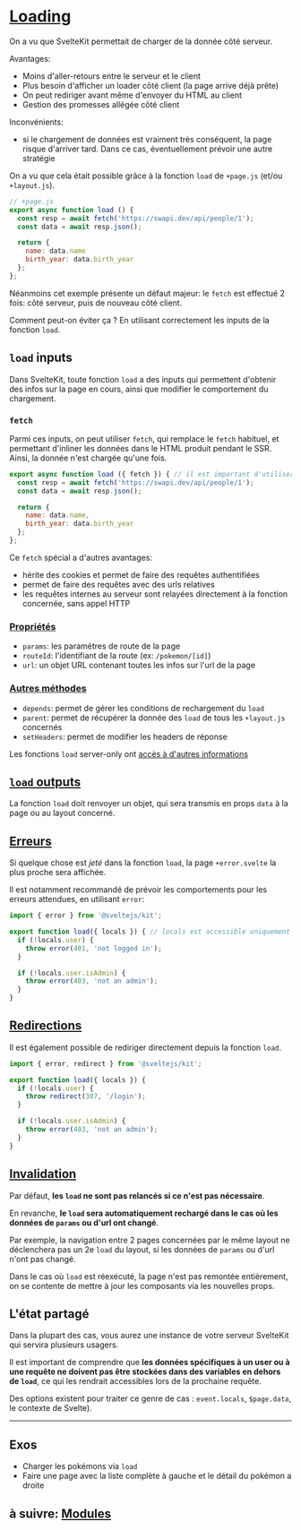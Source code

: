 # [Loading](https://kit.svelte.dev/docs/load)

On a vu que SvelteKit permettait de charger de la donnée côté serveur.

Avantages:

- Moins d'aller-retours entre le serveur et le client
- Plus besoin d'afficher un loader côté client (la page arrive déjà prête)
- On peut rediriger avant même d'envoyer du HTML au client
- Gestion des promesses allégée côté client

Inconvénients:

- si le chargement de données est vraiment très conséquent, la page risque d'arriver tard. Dans ce cas, éventuellement prévoir une autre stratégie

On a vu que cela était possible grâce à la fonction `load` de `+page.js` (et/ou `+layout.js`).

```js
// +page.js
export async function load () {
  const resp = await fetch('https://swapi.dev/api/people/1');
  const data = await resp.json();

  return {
    name: data.name
    birth_year: data.birth_year
  };
};
```

Néanmoins cet exemple présente un défaut majeur: le `fetch` est effectué 2 fois: côté serveur, puis de nouveau côté client.

Comment peut-on éviter ça ? En utilisant correctement les inputs de la fonction `load`.

## `load` inputs

Dans SvelteKit, toute fonction `load` a des inputs qui permettent d'obtenir des infos sur la page en cours, ainsi que modifier le comportement du chargement.

### `fetch`

Parmi ces inputs, on peut utiliser `fetch`, qui remplace le `fetch` habituel, et permettant d'inliner les données dans le HTML produit pendant le SSR. Ainsi, la donnée n'est chargée qu'une fois.

```js
export async function load ({ fetch }) { // il est important d'utiliser ce fetch ci
  const resp = await fetch('https://swapi.dev/api/people/1');
  const data = await resp.json();

  return {
    name: data.name,
    birth_year: data.birth_year
  };
};
```

Ce `fetch` spécial a d'autres avantages:
- hérite des cookies et permet de faire des requêtes authentifiées
- permet de faire des requêtes avec des urls relatives
- les requêtes internes au serveur sont relayées directement à la fonction concernée, sans appel HTTP


### [Propriétés](https://kit.svelte.dev/docs/load#input-properties)

- `params`: les paramètres de route de la page
- `routeId`: l'identifiant de la route (ex: `/pokemon/[id]`)
- `url`: un objet URL contenant toutes les infos sur l'url de la page

### [Autres méthodes](https://kit.svelte.dev/docs/load#input-methods)

- `depends`: permet de gérer les conditions de rechargement du `load`
- `parent`: permet de récupérer la donnée des `load` de tous les `+layout.js` concernés
- `setHeaders`: permet de modifier les headers de réponse

Les fonctions `load` server-only ont [accès à d'autres informations](https://kit.svelte.dev/docs/types#sveltejs-kit-requestevent)


## [`load` outputs](https://kit.svelte.dev/docs/load#output)

La fonction `load` doit renvoyer un objet, qui sera transmis en props `data` à la page ou au layout concerné.

## [Erreurs](https://kit.svelte.dev/docs/load#errors)

Si quelque chose est *jeté* dans la fonction `load`, la page `+error.svelte` la plus proche sera affichée.

Il est notamment recommandé de prévoir les comportements pour les erreurs attendues, en utilisant `error`:

```js
import { error } from '@sveltejs/kit';

export function load({ locals }) { // locals est accessible uniquement par les load server-only
  if (!locals.user) {
    throw error(401, 'not logged in');
  }

  if (!locals.user.isAdmin) {
    throw error(403, 'not an admin');
  }
}
```

## [Redirections](https://kit.svelte.dev/docs/load#redirects)

Il est également possible de rediriger directement depuis la fonction `load`.

```js
import { error, redirect } from '@sveltejs/kit';

export function load({ locals }) {
  if (!locals.user) {
    throw redirect(307, '/login');
  }

  if (!locals.user.isAdmin) {
    throw error(403, 'not an admin');
  }
}
```

## [Invalidation](https://kit.svelte.dev/docs/load#invalidation)

Par défaut, **les `load` ne sont pas relancés si ce n'est pas nécessaire**.

En revanche, **le `load` sera automatiquement rechargé dans le cas où les données de `params` ou d'url ont changé**.

Par exemple, la navigation entre 2 pages concernées par le même layout ne déclenchera pas un 2e `load` du layout, si les données de `params` ou d'url n'ont pas changé.

Dans le cas où `load` est réexécuté, la page n'est pas remontée entièrement, on se contente de mettre à jour les composants via les nouvelles props.

## L'état partagé

Dans la plupart des cas, vous aurez une instance de votre serveur SvelteKit qui servira plusieurs usagers.

Il est important de comprendre que **les données spécifiques à un user ou à une requête ne doivent pas être stockées dans des variables en dehors de `load`**, ce qui les rendrait accessibles lors de la prochaine requête.

Des options existent pour traiter ce genre de cas : `event.locals`, `$page.data`, le contexte de Svelte).

---

## Exos

- Charger les pokémons via `load`
- Faire une page avec la liste complète à gauche et le détail du pokémon a droite

## à suivre: [Modules](./6-6_modules.md)
